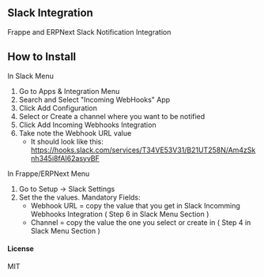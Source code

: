 ## Slack Integration 

Frappe and ERPNext Slack Notification Integration

## How to Install

In Slack Menu
1. Go to Apps & Integration Menu
2. Search and Select "Incoming WebHooks" App
3. Click Add Configuration
4. Select or Create a channel where you want to be notified
5. Click Add Incoming Webhooks Integration
6. Take note the Webhook URL value
    * It should look like this: https://hooks.slack.com/services/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


In Frappe/ERPNext Menu
1. Go to Setup -> Slack Settings
2. Set the the values.
    Mandatory Fields:
      * Webhook URL  = copy the value that you get in Slack Incomming Webhooks Integration ( Step 6 in Slack Menu Section )
      * Channel = copy the value the one you select or create in ( Step 4 in Slack Menu Section )

#### License

MIT